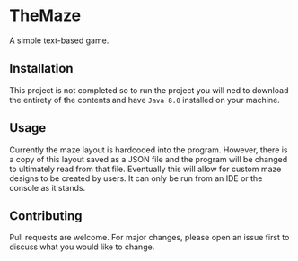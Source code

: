 # TheMaze
A simple text-based game.

## Installation

This project is not completed so to run the project you will ned to download the entirety of the contents and have ```Java 8.0``` installed on your machine.

## Usage

Currently the maze layout is hardcoded into the program. However, there is a copy of this layout saved as a JSON file and the program will be changed to ultimately read from that file. Eventually this will allow for custom maze designs to be created by users. It can only be run from an IDE or the console as it stands.

## Contributing
Pull requests are welcome. For major changes, please open an issue first to discuss what you would like to change.

